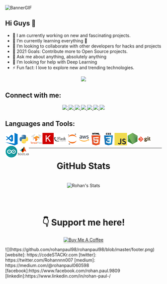 ![BannerGIF](https://github.com/rohanpaul98/rohanpaul98/blob/master/ROAHAN%20PAUL.gif)
<!-- ![I am GitHub Readme Generator's creator](https://arturssmirnovs.github.io/Rohan/images/banner.png) -->
## Hi Guys 👋
- 🔭 I am currently working on new and fascinating projects.
- 🌱 I’m currently learning everything 🤣
- 👯 I’m looking to collaborate with other developers for hacks and projects
- 🥅 2021 Goals: Contribute more to Open Source projects.
- 💬 Ask me about anything, absolutely anything
- 🤔 I’m looking for help with Deep Learning
- ⚡ Fun fact: I love to explore new and trending technologies.

<!-- ### Spotify Playing 🎧

[<img src="https://now-playing-RohanPaul.vercel.app/api/spotify-playing" alt="rohans Spotify Playing" width="350" />](https://open.spotify.com/user/317v5zwiy3grd2x567z6keqfshuy) -->
<p align="center"><b>  <a href="">
    <img src="https://img.shields.io/badge/MyWebsite-3b5998?style=flat-square&logo=google-chrome&logoColor=white" />
  </a></b></p>

## Connect with me:

<p align="center">

  <a href="https://twitter.com/Rohannnn007">
    <img src="https://img.shields.io/badge/-Twitter-blue?style=flat-square&logo=twitter&logoColor=white" />
  </a>
   <a href="www.linkedin.com/in/rohan-paul-">
    <img src="https://img.shields.io/badge/-LinkedIn-0e76a8?style=flat-square&logo=Linkedin&logoColor=white" />
  </a>
  <a href="https://dev.to/rohanpaul98s">
    <img src="https://img.shields.io/badge/-Dev.to-grey?style=flat-square&logo=dev.to&logoColor=white"/>
  </a>
  <a href="https://stackoverflow.com/users/16470683/rohan-paul">
    <img src="https://img.shields.io/badge/-Stackoverflow-orange?style=flat-square&logo=stackoverflow&logoColor=white"/>
  </a>
  <a href="https://leetcode.com/Rohan98/">
    <img src="https://img.shields.io/badge/-Leetcode-yellow?style=flat-square&logo=Leetcode&logoColor=white"/>
  </a>
    <a href="https://www.hackerrank.com/rohanpaul060598">
    <img src="https://img.shields.io/badge/-HackerRank-green?style=flat-square&logo=Hackerrank&logoColor=white"/>
  </a>
  <a href="https://www.codechef.com/users/rohann98">
    <img src="https://img.shields.io/badge/-Codechef-purple?style=flat-square&logo=Codechef&logoColor=white"/>
  </a>
</p>


## Languages and Tools:
<p align="center">
          <img align="left" alt="Visual Studio Code" width="40px"              src="https://raw.githubusercontent.com/github/explore/80688e429a7d4ef2fca1e82350fe8e3517d3494d/topics/visual-studio-code/visual-studio-code.png" />
<img align="left" alt="Python" width="40px" src="https://raw.githubusercontent.com/github/explore/80688e429a7d4ef2fca1e82350fe8e3517d3494d/topics/python/python.png" />
<img align="left" alt="Tensorflow" width="40px" src="https://raw.githubusercontent.com/github/explore/80688e429a7d4ef2fca1e82350fe8e3517d3494d/topics/tensorflow/tensorflow.png" />
<img align="left" alt="Keras" width="36px" src="https://raw.githubusercontent.com/github/explore/master/topics/keras/keras.png" />
<img align="left" alt="Flask" width="40px" src="https://raw.githubusercontent.com/github/explore/master/topics/flask/flask.png" />
<img align="left" alt="Jupyter" width="40px" src="https://raw.githubusercontent.com/github/explore/master/topics/jupyter-notebook/jupyter-notebook.png" />
<img align="left" alt="AWS" width="36px" src="https://raw.githubusercontent.com/github/explore/master/topics/aws/aws.png" />
<img align="left" alt="HTML5" width="40px" src="https://raw.githubusercontent.com/github/explore/80688e429a7d4ef2fca1e82350fe8e3517d3494d/topics/html/html.png" />
<img align="left" alt="CSS3" width="40px" src="https://raw.githubusercontent.com/github/explore/80688e429a7d4ef2fca1e82350fe8e3517d3494d/topics/css/css.png" />
<img align="left" alt="JavaScript" width="40px" src="https://raw.githubusercontent.com/github/explore/80688e429a7d4ef2fca1e82350fe8e3517d3494d/topics/javascript/javascript.png" />
<img align="left" alt="Node.js" width="36px" src="https://raw.githubusercontent.com/github/explore/80688e429a7d4ef2fca1e82350fe8e3517d3494d/topics/nodejs/nodejs.png" />
<img align="left" alt="Git" width="40px" src="https://raw.githubusercontent.com/github/explore/80688e429a7d4ef2fca1e82350fe8e3517d3494d/topics/git/git.png" />
<img align="left"width="40px" src="https://raw.githubusercontent.com/github/explore/80688e429a7d4ef2fca1e82350fe8e3517d3494d/topics/arduino/arduino.png"/>
<img align="left" width="36px" src="https://raw.githubusercontent.com/github/explore/80688e429a7d4ef2fca1e82350fe8e3517d3494d/topics/matlab/matlab.png"/>
       
</p>

<br/>
<br/>

---



<div align = "center">
    <h1>GitHub Stats</h1>
    <br/>
    <img align="center" src="https://github-readme-stats.vercel.app/api?username=rohanpaul98&show_icons=true&theme=tokyonight" alt="Rohan's Stats" />
    <br/>
</div>
<br/>
<!-- <img align="left" src="https://github-readme-stats.vercel.app/api/top-langs/?username=rohanpaul98&langs_count=8&border_radius=10px&theme=tokyonight&layout=compact&exclude_repo=github-readme-stats,rohanpaul98.github.io" alt="Rohan's Stats" />
 -->

<!-- [![Top Langs](https://github-readme-stats.vercel.app/api/top-langs/?username=rohanpaul98&layout=compact)](https://github.com/anuraghazra/github-readme-stats)

 -->
 
 <br/>
 <br/>
 <div align="center">

# :point_down: Support me here!
<a href="https://www.buymeacoffee.com/Rohan007" target="_blank"><img src="https://www.buymeacoffee.com/assets/img/custom_images/orange_img.png" alt="Buy Me A Coffee" style="height: 41px !important;width: 174px !important;box-shadow: 0px 3px 2px 0px rgba(190, 190, 190, 0.5) !important;-webkit-box-shadow: 0px 3px 2px 0px rgba(190, 190, 190, 0.5) !important;" ></a>

</div>
![](https://github.com/rohanpaul98/rohanpaul98/blob/master/footer.png)
[website]: https://codeSTACKr.com
[twitter]: https://twitter.com/Rohannnn007
[medium]:  https://medium.com/@rohanpaul060598
[facebook]:https://www.facebook.com/rohan.paul.9809
[linkedin]:https://www.linkedin.com/in/rohan-paul-/
